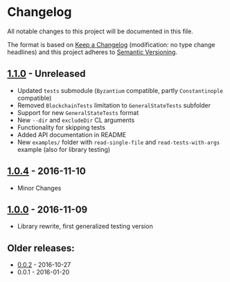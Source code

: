 # Changelog
All notable changes to this project will be documented in this file.

The format is based on [Keep a Changelog](http://keepachangelog.com/en/1.0.0/) 
(modification: no type change headlines) and this project adheres to 
[Semantic Versioning](http://semver.org/spec/v2.0.0.html).


## [1.1.0] - Unreleased
- Updated ``tests`` submodule (``Byzantium`` compatible, partly ``Constantinople`` compatible)
- Removed ``BlockchainTests`` limitation to ``GeneralStateTests`` subfolder
- Support for new ``GeneralStateTests`` format
- New ``--dir`` and ``excludeDir`` CL arguments
- Functionality for skipping tests
- Added API documentation in README
- New ``examples/`` folder with ``read-single-file`` and ``read-tests-with-args`` example
  (also for library testing)

[1.1.0]: https://github.com/ethereumjs/ethereumjs-testing/compare/v1.0.4...v1.1.0

## [1.0.4] - 2016-11-10
- Minor Changes

[1.0.4]: https://github.com/ethereumjs/ethereumjs-testing/compare/v1.0.0...v1.0.4

## [1.0.0] - 2016-11-09
- Library rewrite, first generalized testing version

[1.0.0]: https://github.com/ethereumjs/ethereumjs-testing/compare/v0.0.2...v1.0.0


## Older releases:

- [0.0.2](https://github.com/ethereumjs/ethereumjs-testing/compare/v0.0.1...v0.0.2) - 2016-10-27
- 0.0.1 - 2016-01-20


